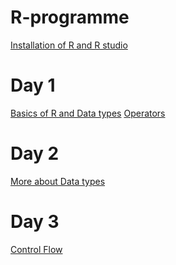 # R-programme


<a href="https://github.com/anshu109/R-programme/blob/5535352eeac18809b20b07f452297cf5d737513d/STEP%201A%20%20.md"> Installation of R and R studio </a>

# Day 1
   <a href="https://htmlpreview.github.io/?https://github.com/anshu109/R-programme/blob/main/BSSICS-R.html"> Basics of R and Data types</a>
   <a href="https://htmlpreview.github.io/?https://github.com/anshu109/R-programme/blob/main/BSSICS-R.html">Operators</a>
# Day 2
   <a href="">More about Data types</a>
# Day 3
   <a href="">Control Flow</a>
